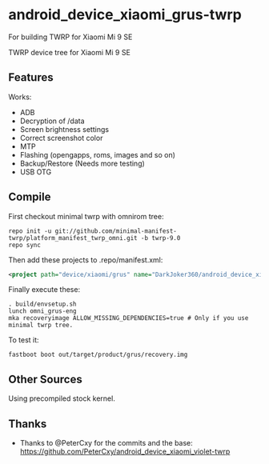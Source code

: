 # android_device_xiaomi_grus-twrp
For building TWRP for Xiaomi Mi 9 SE

TWRP device tree for Xiaomi Mi 9 SE

## Features

Works:

- ADB
- Decryption of /data
- Screen brightness settings
- Correct screenshot color
- MTP
- Flashing (opengapps, roms, images and so on)
- Backup/Restore (Needs more testing)
- USB OTG

## Compile

First checkout minimal twrp with omnirom tree:

```
repo init -u git://github.com/minimal-manifest-twrp/platform_manifest_twrp_omni.git -b twrp-9.0
repo sync
```

Then add these projects to .repo/manifest.xml:

```xml
<project path="device/xiaomi/grus" name="DarkJoker360/android_device_xiaomi_grus-twrp" remote="github" revision="android-9.0" />
```

Finally execute these:

```
. build/envsetup.sh
lunch omni_grus-eng
mka recoveryimage ALLOW_MISSING_DEPENDENCIES=true # Only if you use minimal twrp tree.
```

To test it:

```
fastboot boot out/target/product/grus/recovery.img
```

## Other Sources

Using precompiled stock kernel.

## Thanks

- Thanks to @PeterCxy for the commits and the base: https://github.com/PeterCxy/android_device_xiaomi_violet-twrp
